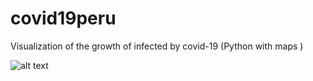 # covid19peru
Visualization of the growth of infected by covid-19 (Python with maps )

![alt text](perujunio.gif|width=600px)
<!--<img src="perujunio.gif" alt="Demo" width:600px"/>-->
